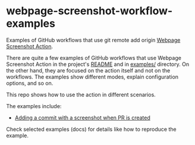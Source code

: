 # webpage-screenshot-workflow-examples

Examples of GitHub workflows that use git remote add origin [Webpage Screenshot Action](https://github.com/marketplace/actions/webpage-screenshot).

There are quite a few examples of GitHub workflows that use Webpage Screenshot Action in the project's [README](https://github.com/karol-brejna-i/webpage-screenshot-action/blob/main/README.md) and in [examples/](https://github.com/karol-brejna-i/webpage-screenshot-action/blob/main/examples) directory.
On the other hand, they are focused on the action itself and not on the workflows. The examples show different modes, explain configuration options, and so on.

This repo shows how to use the action in different scenarios.

The examples include:
- [Adding a commit with a screenshot when PR is created](./replace_in_place.md)

Check selected examples (docs) for details like how to reproduce the example.
